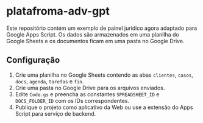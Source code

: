 # platafroma-adv-gpt

Este repositório contém um exemplo de painel jurídico agora adaptado para
Google Apps Script. Os dados são armazenados em uma planilha do Google Sheets
e os documentos ficam em uma pasta no Google Drive.

## Configuração
1. Crie uma planilha no Google Sheets contendo as abas `clientes`, `casos`,
   `docs`, `agenda`, `tarefas` e `fin`.
2. Crie uma pasta no Google Drive para os arquivos enviados.
3. Edite `Code.gs` e preencha as constantes `SPREADSHEET_ID` e
   `DOCS_FOLDER_ID` com os IDs correspondentes.
4. Publique o projeto como aplicativo da Web ou use a extensão do Apps Script
   para serviço de backend.

